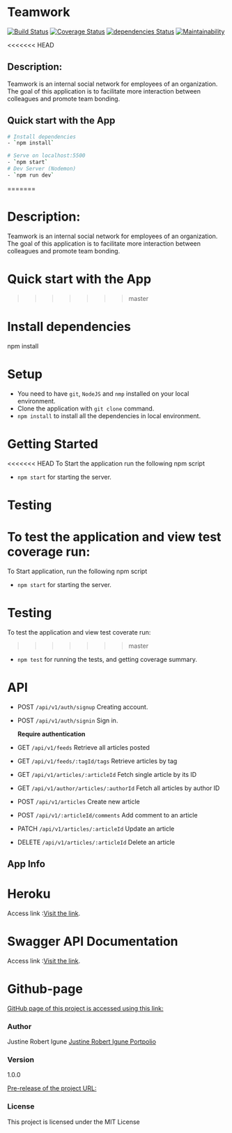 # Teamwork
[![Build Status](https://travis-ci.com/JustineRobert/Teamwork.svg?branch=master)](https://travis-ci.com/JustineRobert/Teamwork)
[![Coverage Status](https://coveralls.io/repos/github/JustineRobert/Teamwork/badge.svg?branch=master)](https://coveralls.io/github/JustineRobert/Teamwork?branch=master)
[![dependencies Status](https://david-dm.org/Flexberry/javascript-project-template/status.svg)](https://david-dm.org/Flexberry/javascript-project-template)
[![Maintainability](https://api.codeclimate.com/v1/badges/3e24f5c76db0e112494f/maintainability)](https://codeclimate.com/github/JustineRobert/Teamwork/maintainability)

<<<<<<< HEAD
## Description:

Teamwork is an internal social network for employees of an organization. The goal of this application is to facilitate more interaction between colleagues and promote team bonding.

## Quick start with the App

``` bash
# Install dependencies
- `npm install`

# Serve on localhost:5500
- `npm start`
# Dev Server (Nodemon)
- `npm run dev`
```
=======
# Description:

Teamwork is an internal social network for employees of an organization. The goal of this application is to facilitate more interaction between colleagues and promote team bonding.

# Quick start with the App
>>>>>>> master

# Install dependencies
npm install
# Setup
- You need to have `git`, `NodeJS` and `nmp` installed on your local environment.
- Clone the application with `git clone` command.
- `npm install` to install all the dependencies in local environment.

# Getting Started
<<<<<<< HEAD
To Start the application run the following npm script
* `npm start` for starting the server.

# Testing
To test the application and view test coverage run:
=======
To Start application, run the following npm script
* `npm start` for starting the server.

# Testing
To test the application and view test coverate run:
>>>>>>> master
* `npm test` for running the tests, and getting coverage summary.

# API
* POST `/api/v1/auth/signup` Creating account.
* POST `/api/v1/auth/signin` Sign in.

  **Require authentication**
  
* GET `/api/v1/feeds` Retrieve all articles posted
* GET `/api/v1/feeds/:tagId/tags` Retrieve articles by tag
* GET `/api/v1/articles/:articleId` Fetch single article by its ID
* GET `/api/v1/author/articles/:authorId` Fetch all articles by author ID
* POST `/api/v1/articles` Create new article
* POST `/api/v1/:articleId/comments` Add comment to an article
* PATCH `/api/v1/articles/:articleId` Update an article
* DELETE `/api/v1/articles/:articleId` Delete an article

## App Info
# Heroku 
Access link :[Visit the link]().

# Swagger API Documentation
Access link :[Visit the link]().

# Github-page
[GitHub page of this project is accessed using this link:](git://github.com/JustineRobert/Teamwork.git)

### Author
Justine Robert Igune
[Justine Robert Igune Portpolio](https://github.com/JustineRobert/)

### Version
1.0.0

[Pre-release of the project URL:](https://github.com/JustineRobert/Teamwork/releases/tag/v1)


### License

This project is licensed under the MIT License
